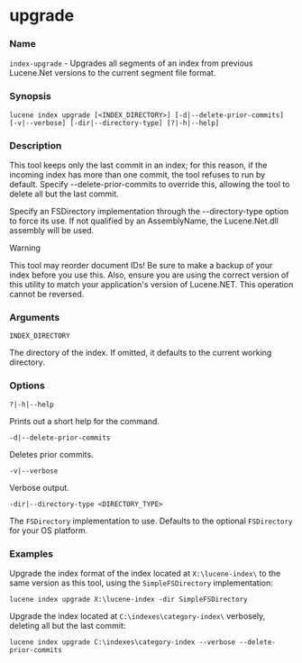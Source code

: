# upgrade

### Name

`index-upgrade` - Upgrades all segments of an index from previous Lucene.Net versions to the current segment file format.

### Synopsis

```console
lucene index upgrade [<INDEX_DIRECTORY>] [-d|--delete-prior-commits] [-v|--verbose] [-dir|--directory-type] [?|-h|--help]
```

### Description

This tool keeps only the last commit in an index; for this reason, if the incoming index has more than one commit, the tool refuses to run by default. Specify --delete-prior-commits to override this, allowing the tool to delete all but the last commit. 

Specify an FSDirectory implementation through the --directory-type option to force its use. If not qualified by an AssemblyName, the Lucene.Net.dll assembly will be used. 

> [!WARNING]
> This tool may reorder document IDs! Be sure to make a backup of your index before you use this. Also, ensure you are using the correct version of this utility to match your application's version of Lucene.NET. This operation cannot be reversed.

### Arguments

`INDEX_DIRECTORY`

The directory of the index. If omitted, it defaults to the current working directory.

### Options

`?|-h|--help`

Prints out a short help for the command.

`-d|--delete-prior-commits`

Deletes prior commits.

`-v|--verbose`

Verbose output.

`-dir|--directory-type <DIRECTORY_TYPE>`

The `FSDirectory` implementation to use. Defaults to the optional `FSDirectory` for your OS platform.

### Examples

Upgrade the index format of the index located at `X:\lucene-index\` to the same version as this tool, using the `SimpleFSDirectory` implementation:

```console
lucene index upgrade X:\lucene-index -dir SimpleFSDirectory
```


Upgrade the index located at `C:\indexes\category-index\` verbosely, deleting all but the last commit:

```console
lucene index upgrade C:\indexes\category-index --verbose --delete-prior-commits
```

